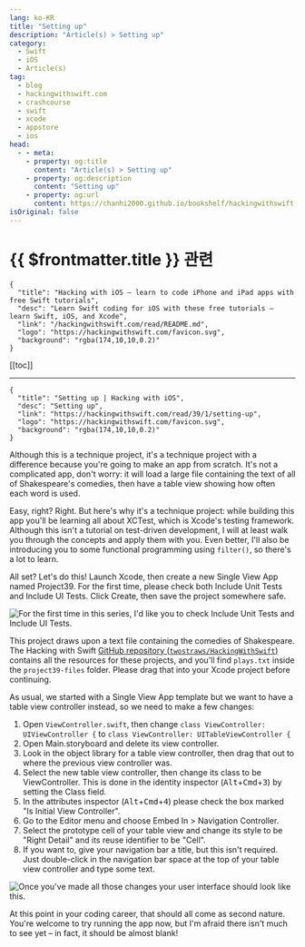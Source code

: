 ```yaml
---
lang: ko-KR
title: "Setting up"
description: "Article(s) > Setting up"
category:
  - Swift
  - iOS
  - Article(s)
tag: 
  - blog
  - hackingwithswift.com
  - crashcourse
  - swift
  - xcode
  - appstore
  - ios  
head:
  - - meta:
    - property: og:title
      content: "Article(s) > Setting up"
    - property: og:description
      content: "Setting up"
    - property: og:url
      content: https://chanhi2000.github.io/bookshelf/hackingwithswift.com/read/39/01-setting-up.html
isOriginal: false
---
```


# {{ $frontmatter.title }} 관련

```component VPCard
{
  "title": "Hacking with iOS – learn to code iPhone and iPad apps with free Swift tutorials",
  "desc": "Learn Swift coding for iOS with these free tutorials – learn Swift, iOS, and Xcode",
  "link": "/hackingwithswift.com/read/README.md",
  "logo": "https://hackingwithswift.com/favicon.svg",
  "background": "rgba(174,10,10,0.2)"
}
```

[[toc]]

---

```component VPCard
{
  "title": "Setting up | Hacking with iOS",
  "desc": "Setting up",
  "link": "https://hackingwithswift.com/read/39/1/setting-up",
  "logo": "https://hackingwithswift.com/favicon.svg",
  "background": "rgba(174,10,10,0.2)"
}
```

Although this is a technique project, it's a technique project with a difference because you're going to make an app from scratch. It's not a complicated app, don't worry: it will load a large file containing the text of all of Shakespeare's comedies, then have a table view showing how often each word is used.

Easy, right? Right. But here's why it's a technique project: while building this app you'll be learning all about XCTest, which is Xcode's testing framework. Although this isn't a tutorial on test-driven development, I will at least walk you through the concepts and apply them with you. Even better, I'll also be introducing you to some functional programming using `filter()`, so there's a lot to learn.

All set? Let's do this! Launch Xcode, then create a new Single View App named Project39. For the first time, please check both Include Unit Tests and Include UI Tests. Click Create, then save the project somewhere safe.

![For the first time in this series, I'd like you to check Include Unit Tests and Include UI Tests.](https://hackingwithswift.com/img/books/hws/39-1@2x.png)

This project draws upon a text file containing the comedies of Shakespeare. The Hacking with Swift [GitHub repository (<FontIcon icon="iconfont icon-github"/>`twostraws/HackingWithSwift`)](https://github.com/twostraws/HackingWithSwift) contains all the resources for these projects, and you'll find <FontIcon icon="fas fa-file-lines"/>`plays.txt` inside the <FontIcon icon="fas fa-folder-open"/>`project39-files` folder. Please drag that into your Xcode project before continuing.

As usual, we started with a Single View App template but we want to have a table view controller instead, so we need to make a few changes:

1. Open <FontIcon icon="fa-brands fa-swift"/>`ViewController.swift`, then change `class ViewController: UIViewController {` to `class ViewController: UITableViewController {`
2. Open Main.storyboard and delete its view controller.
3. Look in the object library for a table view controller, then drag that out to where the previous view controller was.
4. Select the new table view controller, then change its class to be ViewController. This is done in the identity inspector (<kbd>Alt</kbd>+<kbd>Cmd</kbd>+<kbd>3</kbd>) by setting the Class field.
5. In the attributes inspector (<kbd>Alt</kbd>+<kbd>Cmd</kbd>+<kbd>4</kbd>) please check the box marked "Is Initial View Controller".
6. Go to the Editor menu and choose Embed In > Navigation Controller.
7. Select the prototype cell of your table view and change its style to be "Right Detail" and its reuse identifier to be "Cell".
8. If you want to, give your navigation bar a title, but this isn't required. Just double-click in the navigation bar space at the top of your table view controller and type some text.

![Once you've made all those changes your user interface should look like this.](https://hackingwithswift.com/img/books/hws/39-2@2x.png)

At this point in your coding career, that should all come as second nature. You're welcome to try running the app now, but I'm afraid there isn't much to see yet – in fact, it should be almost blank!

